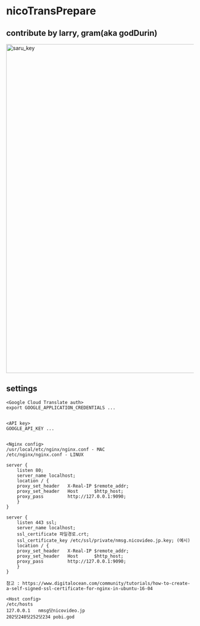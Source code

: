 # nicoTransPrepare

## contribute by larry, gram(aka godDurin)

<img width="882" alt="saru_key" src="https://user-images.githubusercontent.com/25028828/44003138-1cf4c94a-9e89-11e8-82dd-92fcb809a71c.png">

## settings 

```
<Google Cloud Translate auth>
export GOOGLE_APPLICATION_CREDENTIALS ...


<API key>
GOOGLE_API_KEY ...


<Nginx config>
/usr/local/etc/nginx/nginx.conf - MAC
/etc/nginx/nginx.conf - LINUX

server {
    listen 80;
    server_name localhost;
    location / {
    proxy_set_header   X-Real-IP $remote_addr;
    proxy_set_header   Host      $http_host;
    proxy_pass         http://127.0.0.1:9090;
    }
}

server {
    listen 443 ssl;
    server_name localhost;
    ssl_certificate 파일경로.crt;
    ssl_certificate_key /etc/ssl/private/nmsg.nicovideo.jp.key; (예시)
    location / {
    proxy_set_header   X-Real-IP $remote_addr;
    proxy_set_header   Host      $http_host;
    proxy_pass         http://127.0.0.1:9090;
    }
}

참고 : https://www.digitalocean.com/community/tutorials/how-to-create-a-self-signed-ssl-certificate-for-nginx-in-ubuntu-16-04

<Host config>
/etc/hosts
127.0.0.1   nmsg닷nicovideo.jp
202닷248닷252닷234 pobi.god

```
